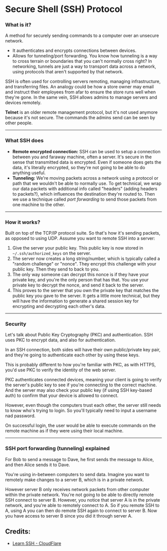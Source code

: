 # Secure Shell (SSH) Protocol

### What is it?
A method for securely sending commands to a computer over an unsecure network. 

- It authenticates and encrypts connections between devices.
- Allows for tunneling/port forwarding. You know how tunneling is a way to cross terrain or boundaries that you can't normally cross right? In networking, tunnels are just a way to transport data across a network, using protocols that aren't supported by that network. 

SSH is often used for controlling servers remoting, managing infrastructure, and transferring files. An analogy could be how a store owner may email and instruct their employees from afar to ensure the store runs well when they're gone. In the same vein, SSH allows admins to manage servers and devices remotely.

**Telnet** is an older remote management protocol, but it's not used anymore because it's not secure. The commands the admins send can be seen by other people.

---
### What SSH does
- **Remote encrypted connection:** SSH can be used to setup a connection between you and faraway machine, often a server. It's secure in the sense that transmitted data is encrypted. Even if someone does gets the data, it's literally encrypted, so they're not going to be able to do anything useful.
- **Tunneling:** We're moving packets across a network using a protocol or path that we wouldn't be able to normally use. To get technical, we wrap our data packets with additional info called "headers" (adding headers to packets?), which influences the destination they're routed to. Then we use a technique called _port forwarding_ to send those packets from one machine to the other.

---
### How it works?
Built on top of the TCP/IP protocol suite. So that's how it's sending packets, as opposed to using UDP. 
Assume you want to remote SSH into a server:

1. Give the server your public key. This public key is now stored in `~/.ssh/authorized_keys` on the server.
2. The server now creates a long string/number, which is typically called a "random challenge" or "nonce". They encrypt this challenge with your public key. Then they send to back to you. 
3. The only way someone can decrypt this nonce is if they have your private key, and you're the only person that has that. You use your private key to decrypt the nonce, and send it back to the server.
4. This proves to the server that you own the private key that matches the public key you gave to the server. It gets a little more technical, but they will have the information to generate a shared session key for encrypting and decrypting each other's data. 

---
### Security
Let's talk about Public Key Cryptography (PKC) and authentication. SSH uses PKC to encrypt data, and also for authentication. 

In an SSH connection, both sides will have their own public/private key pair, and they're going to authenticate each other by using these keys.

This is probably different to how you're familiar with PKC, as with HTTPS, you'd use PKC to verify the identity of the web server. 

PKC authenticates connected devices, meaning your client is going to verify the server's public key to see if you're connecting to the correct machine. And the server may also check your public key (if using SSH key-based auth) to confirm that your device is allowed to connect.
 
However, even though the computers trust each other, the server still needs to know who's trying to login. So you'll typically need to input a username nad password. 

On successful login, the user would be able to execute commands on the remote machine as if they were using their local machine.

---
### SSH port forwarding (tunneling) explained
For Bob to send a message to Dave, he first sends the message to Alice, and then Alice sends it to Dave.

You're using in-between computers to send data. Imagine you want to remotely make changes to a server B, which is in a private network.

However server B only receives network packets from other computer within the private network. You're not going to be able to directly remote SSH connect to server B. However, you notice that server A is in the private network, and you're able to remotely connect to A. So if you remote SSH to A, using A you can then do remote SSH again to connect to server B. Now you have access to server B since you did it through server A.

## Credits: 
- [Learn SSH - CloudFlare](https://www.cloudflare.com/learning/access-management/what-is-ssh/)